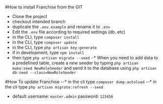 #How to install Franchise from the GIT

- Clone the project
- checkout intended branch
- duplicate the `.env.example` and rename it to `.env`
- Edit the `.env` file according to required settings (db..etc)
- in the CLI, type `composer install`
- in the CLI, type `composer update`
- in the CLI, type `php artisan key:generate`
- if in development, type `npm install`
- then type `php artisan migrate --seed`
⋅⋅* When you need to add data to a predefined table, create a new seeder by typing `php artisan make:seed NewRoleSeeder` and send it to the database using `php artisan db:seed --class=NewRoleSeeder`

#How To update Franchise
--* in the cli type `composer dump-autoload`
--* in the cli type `php artisan migrate:refresh --seed`

- default username: `master.admin` password: `123456`